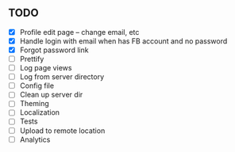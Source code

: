 ## TODO

-   [x] Profile edit page – change email, etc
-   [x] Handle login with email when has FB account and no password
-   [x] Forgot password link
-   [ ] Prettify
-   [ ] Log page views
-   [ ] Log from server directory
-   [ ] Config file
-   [ ] Clean up server dir
-   [ ] Theming
-   [ ] Localization
-   [ ] Tests
-   [ ] Upload to remote location
-   [ ] Analytics
